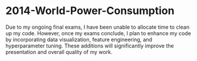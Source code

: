 # 2014-WorId-Power-Consumption
Due to my ongoing final exams, I have been unable to allocate time to clean up my code. However, once my exams conclude, I plan to enhance my code by incorporating data visualization, feature engineering, and hyperparameter tuning. These additions will significantly improve the presentation and overall quality of my work.
